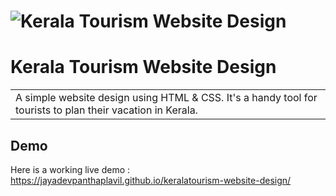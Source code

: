 # ![Kerala Tourism Website Design](https://jayadevpanthaplavil.github.io/keralatourism-website-design/resources/images/demo/demo.PNG)

# Kerala Tourism Website Design

<table>
<tr>
<td>
  A simple website design using HTML & CSS. It's a handy tool for tourists to plan their vacation in Kerala.
</td>
</tr>
</table>

## Demo

Here is a working live demo : https://jayadevpanthaplavil.github.io/keralatourism-website-design/
